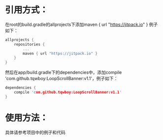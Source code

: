 引用方式：
===

在root的build.gradle的allprojects下添加maven { url "https://jitpack.io" }
例子如下：
```c
allprojects {
	repositories {
		...
		maven { url "https://jitpack.io" }
	}
}
```

然后在app/build.gradle下的dependencies中，添加compile 'com.github.tqwboy:LoopScrollBanner:v1.1'，例子如下：
```c
dependencies {
	compile 'com.github.tqwboy:LoopScrollBanner:v1.1'
}
```

使用方法：
===
具体请参考项目中的例子和代码
